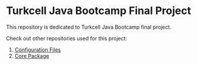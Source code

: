 # Turkcell Java Bootcamp Final Project

This repository is dedicated to Turkcell Java Bootcamp final project.

Check out other repositories used for this project:

1. [Configuration Files](https://github.com/karaca12/turkcell-crm-configuration)
2. [Core Package](https://github.com/karaca12/turkcell-crm-core)
